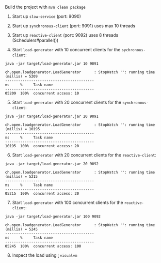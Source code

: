 Build the project with `mvn clean package`

1. Start up `slow-service` (port: 9090)
2. Start up `synchronous-client` (port: 9091) uses max 10 threads
3. Start up `reactive-client` (port: 9092) uses 8 threads (Schedulers#parallel())

4. Start `load-generator` with 10 concurrent clients for the `sychronous-client`:

```
java -jar target/load-generator.jar 10 9091

ch.open.loadgenerator.LoadGenerator      : StopWatch '': running time (millis) = 5209
-----------------------------------------
ms     %     Task name
-----------------------------------------
05209  100%  concurrent access: 10
```

5. Start `load-generator` with 20 concurrent clients for the `synchronous-client`:

```
java -jar target/load-generator.jar 20 9091

ch.open.loadgenerator.LoadGenerator      : StopWatch '': running time (millis) = 10195
-----------------------------------------
ms     %     Task name
-----------------------------------------
10195  100%  concurrent access: 20
```

6. Start `load-generator` with 20 concurrent clients for the `reactive-client`:

```
java -jar target/load-generator.jar 20 9092

ch.open.loadgenerator.LoadGenerator      : StopWatch '': running time (millis) = 5215
-----------------------------------------
ms     %     Task name
-----------------------------------------
05215  100%  concurrent access: 20
```

7. Start `load-generator` with 100 concurrent clients for the `reactive-client`:

```
java -jar target/load-generator.jar 100 9092

ch.open.loadgenerator.LoadGenerator      : StopWatch '': running time (millis) = 5245
-----------------------------------------
ms     %     Task name
-----------------------------------------
05245  100%  concurrent access: 100
```

8. Inspect the load using `jvisualvm`